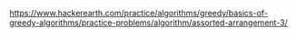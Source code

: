 https://www.hackerearth.com/practice/algorithms/greedy/basics-of-greedy-algorithms/practice-problems/algorithm/assorted-arrangement-3/

